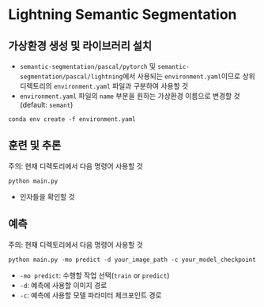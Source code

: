 # Lightning Semantic Segmentation

## 가상환경 생성 및 라이브러리 설치
- `semantic-segmentation/pascal/pytorch` 및 `semantic-segmentation/pascal/lightning`에서 사용되는 `environment.yaml`이므로 상위 디렉토리의 `environment.yaml` 파일과 구분하여 사용할 것
- `environment.yaml` 파일의 `name` 부분을 원하는 가상환경 이름으로 변경할 것(default: `semant`)
```shell
conda env create -f environment.yaml
```

## 훈련 및 추론
주의: 현재 디렉토리에서 다음 명령어 사용할 것
```shell
python main.py
```
- 인자들을 확인할 것

## 예측
주의: 현재 디렉토리에서 다음 명령어 사용할 것
```shell
python main.py -mo predict -d your_image_path -c your_model_checkpoint
```
- `-mo predict`: 수행할 작업 선택(`train` or `predict`) 
- `-d`: 예측에 사용할 이미지 경로
- `-c`: 예측에 사용할 모델 파라미터 체크포인트 경로